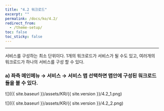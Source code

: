 ```yaml
---
title: "4.2 워크로드"
excerpt: ""
permalink: /docs/ko/4.2/
redirect_from:
  - /theme-setup/
toc: false
toc_sticky: false
---
```


---
서비스를 구성하는 최소 단위이다. 1개의 워크로드가 서비스가 될 수도 있고, 여러개의 워크로드가 하나의 서비스를 구성 할 수 있다.

### a\) 좌측 메인메뉴 → 서비스 → 서비스 맵 선택하면 맵안에 구성된 워크로드들을 볼 수 있다.
![]({{ site.baseurl }}/assets/KR/{{ site.version }}/4.2_1.png)

![]({{ site.baseurl }}/assets/KR/{{ site.version }}/4.2_2.png)
